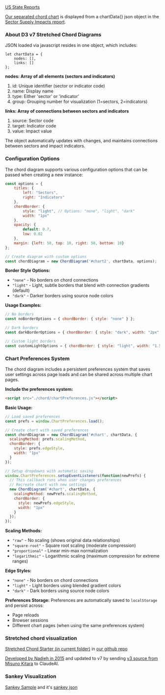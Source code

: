 [US State Reports](../)

[Our separated chord chart](../sector_supply_impacts.html) is displayed from a chartData{} json object in the [Sector Supply Impacts report](../sector_supply_impacts.html).

### About D3 v7 Stretched Chord Diagrams

JSON loaded via javascript resides in one object, which includes:

	let chartData = {
	    nodes: [],
	    links: []
	};

**nodes: Array of all elements (sectors and indicators)**
1. id: Unique identifier (sector or indicator code)
2. name: Display name
3. type: Either 'sector' or 'indicator'
4. group: Grouping number for visualization (1=sectors, 2=indicators)

**links: Array of connections between sectors and indicators**

1. source: Sector code
2. target: Indicator code
3. value: Impact value

The object automatically updates with changes, and maintains connections between sectors and impact indicators.

### Configuration Options

The chord diagram supports various configuration options that can be passed when creating a new instance:

```javascript
const options = {
    titles: {
        left: "Sectors",
        right: "Indicators"
    },
    chordBorder: {
        style: "light", // Options: "none", "light", "dark"
        width: "1px"
    },
    opacity: {
        default: 0.7,
        low: 0.02
    },
    margin: {left: 50, top: 10, right: 50, bottom: 10}
};

// Create diagram with custom options
const chordDiagram = new ChordDiagram('#chart2', chartData, options);
```

**Border Style Options:**
- `"none"` - No borders on chord connections
- `"light"` - Light, subtle borders that blend with connection gradients (default)
- `"dark"` - Darker borders using source node colors

**Usage Examples:**
```javascript
// No borders
const noBorderOptions = { chordBorder: { style: "none" } };

// Dark borders  
const darkBorderOptions = { chordBorder: { style: "dark", width: "2px" } };

// Custom light borders
const customLightOptions = { chordBorder: { style: "light", width: "1.5px" } };
```

### Chart Preferences System

The chord diagram includes a persistent preferences system that saves user settings across page loads and can be shared across multiple chart pages.

**Include the preferences system:**
```html
<script src="./chord/chartPreferences.js"></script>
```

**Basic Usage:**
```javascript
// Load saved preferences
const prefs = window.ChartPreferences.load();

// Create chart with saved preferences
const chordDiagram = new ChordDiagram('#chart', chartData, {
  scalingMethod: prefs.scalingMethod,
  chordBorder: {
    style: prefs.edgeStyle,
    width: "1px"
  }
});

// Setup dropdowns with automatic saving
window.ChartPreferences.setupEventListeners(function(newPrefs) {
  // This callback runs when user changes preferences
  // Recreate chart with new settings
  new ChordDiagram('#chart', chartData, {
    scalingMethod: newPrefs.scalingMethod,
    chordBorder: {
      style: newPrefs.edgeStyle,
      width: "1px"
    }
  });
});
```

**Scaling Methods:**
- `"raw"` - No scaling (shows original data relationships)
- `"square-root"` - Square root scaling (moderate compression)
- `"proportional"` - Linear min-max normalization
- `"logarithmic"` - Logarithmic scaling (maximum compression for extreme ranges)

**Edge Styles:**
- `"none"` - No borders on chord connections
- `"light"` - Light borders using blended gradient colors
- `"dark"` - Dark borders using source node colors

**Preferences Storage:**
Preferences are automatically saved to `localStorage` and persist across:
- Page reloads
- Browser sessions
- Different chart pages (when using the same preferences system)

### Stretched chord visualization

[Stretched Chord Starter (in current folder)](stretched) in [our github repo](https://github.com/ModelEarth/useeio.js/tree/dev/footprint/chord)

[Developed by Nadieh in 2015](https://www.visualcinnamon.com/2015/08/stretched-chord/) and updated to v7 by sending [v3 source from Misuno Kitara](https://gist.github.com/MisunoKitara/abe8987858204fae859b0e07d4d3aa21) to ClaudeAI.

### Sankey Visualization

[Sankey Sample](/io/charts/sankey/) and it's [sankey json](/io/charts/sankey/data/IO.js)
